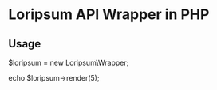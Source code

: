# Loripsum API Wrapper in PHP

## Usage

$loripsum = new Loripsum\Wrapper;

echo $loripsum->render(5);
